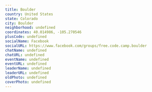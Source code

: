 ```yaml
---
title: Boulder
country: United States
state: Colorado
city: Boulder
neighborhood: undefined
coordinates: 40.014986, -105.270546
plusCode: undefined
socialName: Facebook
socialURL: https://www.facebook.com/groups/free.code.camp.boulder
chatName: undefined
chatURL: undefined
eventName: undefined
eventURL: undefined
leaderName: undefined
leaderURL: undefined
oldPhoto: undefined
coverPhoto: undefined
---
```

